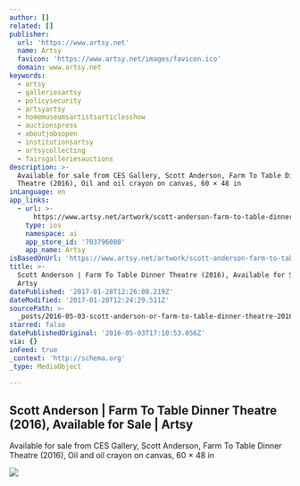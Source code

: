 ```yaml
---
author: []
related: []
publisher:
  url: 'https://www.artsy.net'
  name: Artsy
  favicon: 'https://www.artsy.net/images/favicon.ico'
  domain: www.artsy.net
keywords:
  - artsy
  - galleriesartsy
  - policysecurity
  - artsyartsy
  - homemuseumsartistsarticlesshow
  - auctionspress
  - aboutjobsopen
  - institutionsartsy
  - artsycollecting
  - fairsgalleriesauctions
description: >-
  Available for sale from CES Gallery, Scott Anderson, Farm To Table Dinner
  Theatre (2016), Oil and oil crayon on canvas, 60 × 48 in
inLanguage: en
app_links:
  - url: >-
      https://www.artsy.net/artwork/scott-anderson-farm-to-table-dinner-theatre-1
    type: ios
    namespace: ai
    app_store_id: '703796080'
    app_name: Artsy
isBasedOnUrl: 'https://www.artsy.net/artwork/scott-anderson-farm-to-table-dinner-theatre-1'
title: >-
  Scott Anderson | Farm To Table Dinner Theatre (2016), Available for Sale |
  Artsy
datePublished: '2017-01-28T12:26:08.219Z'
dateModified: '2017-01-28T12:24:29.511Z'
sourcePath: >-
  _posts/2016-05-03-scott-anderson-or-farm-to-table-dinner-theatre-2016-availa.md
starred: false
datePublishedOriginal: '2016-05-03T17:10:53.056Z'
via: {}
inFeed: true
_context: 'http://schema.org'
_type: MediaObject

---
```

<article style=""><h1>Scott Anderson | Farm To Table Dinner Theatre (2016), Available for Sale | Artsy</h1><p>Available for sale from CES Gallery, Scott Anderson, Farm To Table Dinner Theatre (2016), Oil and oil crayon on canvas, 60 × 48 in</p><img src="https://d32dm0rphc51dk.cloudfront.net/daG_7Y39nlLPJxg-dEj_IA/large.jpg" /></article>